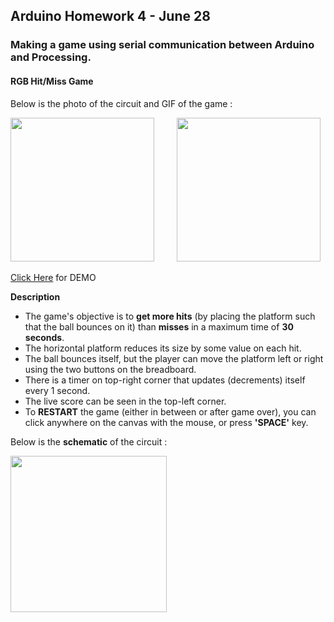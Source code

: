 ## Arduino Homework 4 - June 28

### Making a game using serial communication between Arduino and Processing.

#### RGB Hit/Miss Game

Below is the photo of the circuit and GIF of the game :

<img src="https://github.com/ronit-singh/Intro_to_IM/blob/main/June%2028/rgbball.jpg" height="230"> &emsp;&emsp; 
<img src="https://github.com/ronit-singh/Intro_to_IM/blob/main/June%2028/rgbball.gif" height="230">

[Click Here](https://youtu.be/1YZiuB7duIw) for DEMO

**Description**

- The game's objective is to **get more hits** (by placing the platform such that the ball bounces on it) than **misses** in a maximum time of **30 seconds**. 
- The horizontal platform reduces its size by some value on each hit.
- The ball bounces itself, but the player can move the platform left or right using the two buttons on the breadboard.
- There is a timer on top-right corner that updates (decrements) itself every 1 second.
- The live score can be seen in the top-left corner.
- To **RESTART** the game (either in between or after game over), you can click anywhere on the canvas with the mouse, or press **'SPACE'** key. 

Below is the **schematic** of the circuit :

<img src="https://github.com/ronit-singh/Intro_to_IM/blob/main/June%2028/rgbball_schematic.jpg" height="250">


